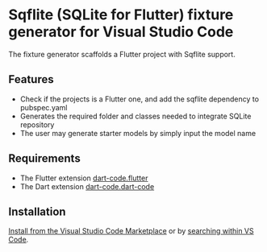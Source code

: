 # Sqflite (SQLite for Flutter) fixture generator for Visual Studio Code

The fixture generator scaffolds a Flutter project with Sqflite support.

## Features

- Check if the projects is a Flutter one, and add the sqflite dependency to pubspec.yaml
- Generates the required folder and classes needed to integrate SQLite repository
- The user may generate starter models by simply input the model name 

## Requirements

- The Flutter extension [dart-code.flutter](https://github.com/Dart-Code/Flutter) 
- The Dart extension [dart-code.dart-code](https://github.com/Dart-Code/Dart-Code)

## Installation

[Install from the Visual Studio Code Marketplace](https://marketplace.visualstudio.com/items?itemName=vscode-flutter-sqlite-extension) or by [searching within VS Code](https://code.visualstudio.com/docs/editor/extension-gallery#_search-for-an-extension).